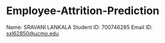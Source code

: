 # Employee-Attrition-Prediction
Name: SRAVANI LANKALA
Student ID: 700746285
Email ID: sxl62850@ucmo.edu
